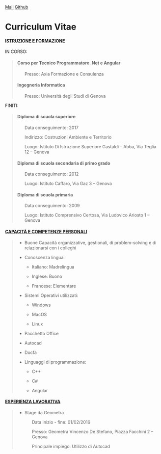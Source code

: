 [Mail](braistefano@gmail.com)
[Github](https://github.com/StefanoBrai)
# Curriculum Vitae

#### <u>ISTRUZIONE E FORMAZIONE</u>

IN CORSO:
> <h4>Corso per Tecnico Programmatore .Net e Angular</h4>
> <ul>Presso: Axia Formazione e Consulenza</ul>
> <h4>Ingegneria Informatica</h4>
> <ul>Presso: Università degli Studi di Genova</ul>

FINITI:
> <h4>Diploma di scuola superiore</h4>
> <ul>Data conseguimento: 2017</ul>
> <ul>Indirizzo: Costruzioni Ambiente e Territorio</ul>
> <ul>Luogo: Istituto Di Istruzione Superiore Gastaldi – Abba, Via Teglia 12 – Genova</ul>
>
> <h4>Diploma di scuola secondaria di primo grado</h4>
> <ul>Data conseguimento: 2012</ul>
> <ul>Luogo: Istituto Caffaro, Via Gaz 3 – Genova</ul>
>
> <h4>Diploma di scuola primaria</h4>
> <ul>Data conseguimento: 2009</ul>
> <ul>Luogo: Istituto Comprensivo Certosa, Via Ludovico Ariosto 1 – Genova</ul>

#### <u>CAPACITÀ E COMPETENZE PERSONALI</u>
> <ul><li>Buone Capacità organizzative, gestionali, di problem-solving e di relazionarsi con i colleghi</li></ul>
> <ul><li>Conoscenza lingua:</li></ul>
> <ul><ul><li>Italiano: Madrelingua</li></ul></ul>
> <ul><ul><li>Inglese: Buono</li></ul></ul>
> <ul><ul><li>Francese: Elementare</li></ul></ul>
> <ul><li>Sistemi Operativi utilizzati:</li></ul>
> <ul><ul><li>Windows</li></ul></ul>
> <ul><ul><li>MacOS</li></ul></ul>
> <ul><ul><li>Linux</li></ul></ul>
> <ul><li>Pacchetto Office</li></ul>
> <ul><li>Autocad</li></ul>
> <ul><li>Docfa</li></ul>
> <ul><li>Linguaggi di programmazione:</li></ul>
> <ul><ul><li>C++</li></ul></ul>
> <ul><ul><li>C#</li></ul></ul>
> <ul><ul><li>Angular</li></ul></ul>

#### <u>ESPERIENZA LAVORATIVA</u>
> <ul><li>Stage da Geometra</li></ul>
> <ul><ul>Data inizio - fine: 01/02/2016</ul></ul>
> <ul><ul>Presso: Geometra Vincenzo De Stefano, Piazza Facchini 2 – Genova</ul></ul>
> <ul><ul>Principale impiego: Utilizzo di Autocad</ul></ul>
